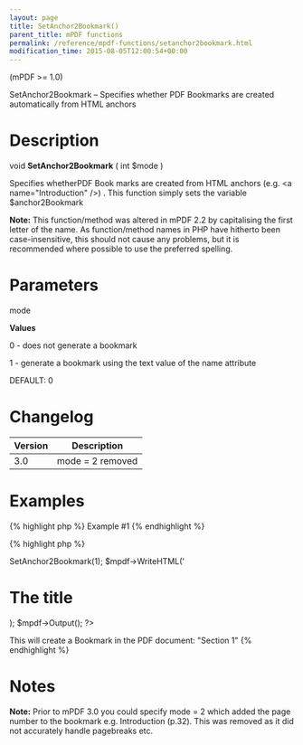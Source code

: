 ```yaml
---
layout: page
title: SetAnchor2Bookmark()
parent_title: mPDF functions
permalink: /reference/mpdf-functions/setanchor2bookmark.html
modification_time: 2015-08-05T12:00:54+00:00
---
```


(mPDF &gt;= 1.0)

SetAnchor2Bookmark – Specifies whether PDF Bookmarks are created automatically from HTML anchors

# Description

void <b>SetAnchor2Bookmark</b> ( int <span class="parameter">$mode</span> )

Specifies whetherPDF Book marks are created from HTML anchors (e.g. &lt;a name="Introduction" /&gt;) . This function simply sets the variable <span class="parameter">$anchor2Bookmark</span>

<div class="alert alert-info" role="alert"><strong>Note:</strong> This function/method was altered in mPDF 2.2 by capitalising the first letter of the name. As function/method names in PHP have hitherto been case-insensitive, this should not cause any problems, but it is recommended where possible to use the preferred spelling.</div>

# Parameters

<span class="parameter">mode</span>

<b>Values</b>

0 - does not generate a bookmark

1 - generate a bookmark using the text value of the <span class="parameter">name</span> attribute

<span class="smallblock">DEFAULT</span>: 0<span class="smallblock"> </span>

# Changelog

<table class="table"> <thead>
<tr> <th>Version</th><th>Description</th> </tr>
</thead> <tbody>
<tr>
<td>3.0</td>
<td><span class="parameter">mode</span> = 2 removed</td>
</tr>
</tbody> </table>

# Examples

{% highlight php %}
Example #1
{% endhighlight %}

{% highlight php %}
<?php

$mpdf = new mPDF();

$mpdf->SetAnchor2Bookmark(1);

$mpdf->WriteHTML('<h1><a name="Section 1" />The title</h1>);

$mpdf->Output();

?>

This will create a Bookmark in the PDF document: "Section 1"
{% endhighlight %}

# Notes

<div class="alert alert-info" role="alert"><strong>Note:</strong> Prior to mPDF 3.0 you could specify <span class="parameter">mode</span> = 2 which added the page number to the bookmark e.g. Introduction (p.32). This was removed as it did not accurately handle pagebreaks etc.</div>
